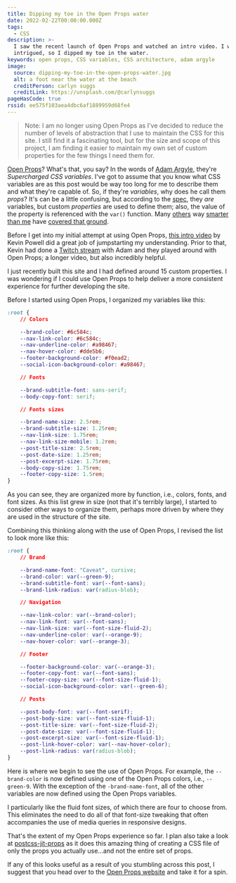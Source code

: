 ```yaml
---
title: Dipping my toe in the Open Props water
date: 2022-02-22T00:00:00.000Z
tags:
  - CSS
description: >-
  I saw the recent launch of Open Props and watched an intro video. I was
  intrigued, so I dipped my toe in the water.
keywords: open props, CSS variables, CSS architecture, adam argyle
image:
  source: dipping-my-toe-in-the-open-props-water.jpg
  alt: a foot near the water at the beach
  creditPerson: carlyn suggs
  creditLink: https://unsplash.com/@carlynsuggs
pageHasCode: true
rssid: ee575f103aea4dbc6af1889959d68fe4
---
```


> Note: I am no longer using Open Props as I've decided to reduce the number of levels of abstraction that I use to maintain the CSS for this site. I still find it a fascinating tool, but for the size and scope of this project, I am finding it easier to maintain my own set of custom properties for the few things I need them for.

[Open Props](https://open-props.style/)? What's that, you say? In the words of [Adam Argyle](https://twitter.com/argyleink), they're _Supercharged CSS variables_. I've got to assume that you know what CSS variables are as this post would be way too long for me to describe them and what they're capable of. So, if they're _variables_, why does he call them _props_? It's can be a little confusing, but according to the [spec](https://www.w3.org/TR/2021/CRD-css-variables-1-20211111/), they _are_ variables, but custom _properties_ are used to define them; also, the value of the property is referenced with the `var()` function. Many [others](https://css-tricks.com/a-complete-guide-to-custom-properties/) way [smarter than me](https://treciaks.hashnode.dev/css-variables) have [covered that ground](https://css-tricks.com/using-custom-property-stacks-to-tame-the-cascade/).

Before I get into my initial attempt at using Open Props, [this intro video](https://www.youtube.com/watch?v=szPNMKZazzQ) by Kevin Powell did a great job of jumpstarting my understanding. Prior to that, Kevin had done a [Twitch stream](https://www.twitch.tv/videos/1277849387) with Adam and they played around with Open Props; a longer video, but also incredibly helpful.

I just recently built this site and I had defined around 15 custom properties. I was wondering if I could use Open Props to help deliver a more consistent experience for further developing the site.

Before I started using Open Props, I organized my variables like this:

```css
:root {
	// Colors

	--brand-color: #6c584c;
	--nav-link-color: #6c584c;
	--nav-underline-color: #a98467;
	--nav-hover-color: #dde5b6;
	--footer-background-color: #f0ead2;
	--social-icon-background-color: #a98467;

	// Fonts

	--brand-subtitle-font: sans-serif;
	--body-copy-font: serif;

	// Fonts sizes

	--brand-name-size: 2.5rem;
	--brand-subtitle-size: 1.25rem;
	--nav-link-size: 1.75rem;
	--nav-link-size-mobile: 1.2rem;
	--post-title-size: 2.5rem;
	--post-date-size: 1.25rem;
	--post-excerpt-size: 1.75rem;
	--body-copy-size: 1.75rem;
	--footer-copy-size: 1.5rem;
}
```

As you can see, they are organized more by function, i.e., colors, fonts, and font sizes. As this list grew in size (not that it's terribly large), I started to consider other ways to organize them, perhaps more driven by where they are used in the structure of the site.

Combining this thinking along with the use of Open Props, I revised the list to look more like this:

```css
:root {
	// Brand

	--brand-name-font: "Caveat", cursive;
	--brand-color: var(--green-9);
	--brand-subtitle-font: var(--font-sans);
	--brand-link-radius: var(radius-blob);

	// Navigation

	--nav-link-color: var(--brand-color);
	--nav-link-font: var(--font-sans);
	--nav-link-size: var(--font-size-fluid-2);
	--nav-underline-color: var(--orange-9);
	--nav-hover-color: var(--orange-3);

	// Footer

	--footer-background-color: var(--orange-3);
	--footer-copy-font: var(--font-sans);
	--footer-copy-size: var(--font-size-fluid-1);
	--social-icon-background-color: var(--green-6);

	// Posts

	--post-body-font: var(--font-serif);
	--post-body-size: var(--font-size-fluid-1);
	--post-title-size: var(--font-size-fluid-2);
	--post-date-size: var(--font-size-fluid-1);
	--post-excerpt-size: var(--font-size-fluid-1);
	--post-link-hover-color: var(--nav-hover-color);
	--post-link-radius: var(radius-blob);
}
```

Here is where we begin to see the use of Open Props. For example, the `--brand-color` is now defined using one of the Open Props colors, i.e., `--green-9`. With the exception of the `-brand-name-font`, all of the other variables are now defined using the Open Props variables.

I particularly like the fluid font sizes, of which there are four to choose from. This eliminates the need to do all of that font-size tweaking that often accompanies the use of media queries in responsive designs.

That's the extent of my Open Props experience so far. I plan also take a look at [postcss-jit-props](https://github.com/GoogleChromeLabs/postcss-jit-props) as it does this amazing thing of creating a CSS file of only the props you actually use...and not the entire set of props.

If any of this looks useful as a result of you stumbling across this post, I suggest that you head over to the [Open Props website](https://open-props.style/) and take it for a spin.